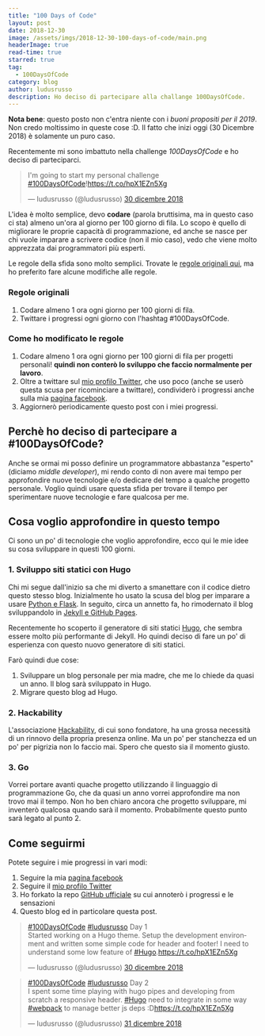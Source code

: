 ```yaml
---
title: "100 Days of Code"
layout: post
date: 2018-12-30
image: /assets/imgs/2018-12-30-100-days-of-code/main.png
headerImage: true
read-time: true
starred: true
tag:
  - 100DaysOfCode
category: blog
author: ludusrusso
description: Ho deciso di partecipare alla challange 100DaysOfCode.
---
```


**Nota bene**: questo posto non c'entra niente con i *buoni propositi per il 2019*. Non credo moltissimo in queste cose :D. Il fatto che inizi oggi (30 Dicembre 2018) è solamente un puro caso.

Recentemente mi sono imbattuto nella challenge *100DaysOfCode* e ho deciso di parteciparci.

<blockquote class="twitter-tweet" data-lang="it"><p lang="en" dir="ltr">I&#39;m going to start my personal challenge <a href="https://twitter.com/hashtag/100DaysOfCode?src=hash&amp;ref_src=twsrc%5Etfw">#100DaysOfCode</a>!<a href="https://t.co/hpX1EZn5Xg">https://t.co/hpX1EZn5Xg</a></p>&mdash; ludusrusso (@ludusrusso) <a href="https://twitter.com/ludusrusso/status/1079337161806303234?ref_src=twsrc%5Etfw">30 dicembre 2018</a></blockquote>
<script async src="https://platform.twitter.com/widgets.js" charset="utf-8"></script>

L'idea è molto semplice, devo **codare** (parola bruttisima, ma in questo caso ci sta) almeno un'ora al giorno per 100 giorno di fila. Lo scopo è quello di migliorare le proprie capacità di programmazione, ed anche se nasce per chi vuole imparare a scrivere codice (non il mio caso), vedo che viene molto apprezzata dai programmatori più esperti.

Le regole della sfida sono molto semplici. Trovate le [regole originali qui](https://www.100daysofcode.com/), ma ho preferito fare alcune modifiche alle regole.

### Regole originali

1. Codare almeno 1 ora ogni giorno per 100 giorni di fila.
2. Twittare i progressi ogni giorno con l'hashtag #100DaysOfCode.

### Come ho modificato le regole

1. Codare almeno 1 ora ogni giorno per 100 giorni di fila per progetti personali! **quindi non conterò lo sviluppo che faccio normalmente per lavoro**.
2. Oltre a twittare sul [mio profilo Twitter](https://twitter.com/ludusrusso), che uso poco (anche se userò questa scusa per ricominciare a twittare), condividerò i progressi anche sulla mia [pagina facebook](https://www.facebook.com/ludusrusso.cc/).
3. Aggiornerò periodicamente questo post con i miei progressi.

## Perchè ho deciso di partecipare a #100DaysOfCode?

Anche se ormai mi posso definire un programmatore abbastanza "esperto" (diciamo *middle developer*), mi rendo conto di non avere mai tempo per approfondire nuove tecnologie e/o dedicare del tempo a qualche progetto personale. Voglio quindi usare questa sfida per trovare il tempo per sperimentare nuove tecnologie e fare qualcosa per me.

## Cosa voglio approfondire in questo tempo

Ci sono un po' di tecnologie che voglio approfondire, ecco qui le mie idee su cosa sviluppare in questi 100 giorni.

### 1. Sviluppo siti statici con Hugo
Chi mi segue dall'inizio sa che mi diverto a smanettare con il codice dietro questo stesso blog. Inizialmente ho usato la scusa del blog per imparare a usare [Python e Flask](https://ludusrusso.cc/2016/12/22/inauguriamo-il-blog/). In seguito, circa un annetto fa, ho rimodernato il blog sviluppandolo in [Jekyll e GitHub Pages](https://ludusrusso.cc/2017/09/17/nuovo-blog/).

Recentemente ho scoperto il generatore di siti statici [Hugo](https://gohugo.io/), che sembra essere molto più performante di Jekyll. Ho quindi deciso di fare un po' di esperienza con questo nuovo generatore di siti statici.

Farò quindi due cose:
1. Sviluppare un blog personale per mia madre, che me lo chiede da quasi un anno. Il blog sarà sviluppato in Hugo.
2. Migrare questo blog ad Hugo.

### 2. Hackability

L'associazione [Hackability](http://www.hackability.it/), di cui sono fondatore, ha una grossa necessità di un rinnovo della propria presenza online. Ma un po' per stanchezza ed un po' per pigrizia non lo faccio mai. Spero che questo sia il momento giusto.

### 3. Go

Vorrei portare avanti quache progetto utilizzando il linguaggio di programmazione Go, che da quasi un anno vorrei approfondire ma non trovo mai il tempo. Non ho ben chiaro ancora che progetto sviluppare, mi inventerò qualcosa quando sarà il momento. Probabilmente questo punto sarà legato al punto 2.

## Come seguirmi

Potete seguire i mie progressi in vari modi:

1. Seguire la mia [pagina facebook](https://www.facebook.com/ludusrusso.cc/)
2. Seguire il [mio profilo Twitter](https://twitter.com/ludusrusso)
3. Ho forkato la repo [GitHub ufficiale](https://github.com/ludusrusso/100-days-of-code) su cui annoterò i progressi e le sensazioni
4. Questo blog ed in particolare questa post.


<blockquote class="twitter-tweet" data-lang="it"><p lang="en" dir="ltr"><a href="https://twitter.com/hashtag/100DaysOfCode?src=hash&amp;ref_src=twsrc%5Etfw">#100DaysOfCode</a> <a href="https://twitter.com/hashtag/ludusrusso?src=hash&amp;ref_src=twsrc%5Etfw">#ludusrusso</a> Day 1<br>Started working on a Hugo theme. Setup the development environment and written some simple code for header and footer! I need to understand some low feature of <a href="https://twitter.com/hashtag/Hugo?src=hash&amp;ref_src=twsrc%5Etfw">#Hugo</a>.<a href="https://t.co/hpX1EZn5Xg">https://t.co/hpX1EZn5Xg</a></p>&mdash; ludusrusso (@ludusrusso) <a href="https://twitter.com/ludusrusso/status/1079447404628398086?ref_src=twsrc%5Etfw">30 dicembre 2018</a></blockquote>
<script async src="https://platform.twitter.com/widgets.js" charset="utf-8"></script>

<blockquote class="twitter-tweet" data-lang="it"><p lang="en" dir="ltr"><a href="https://twitter.com/hashtag/100DaysOfCode?src=hash&amp;ref_src=twsrc%5Etfw">#100DaysOfCode</a> <a href="https://twitter.com/hashtag/ludusrusso?src=hash&amp;ref_src=twsrc%5Etfw">#ludusrusso</a> Day 2<br>I spent some time playing with hugo pipes and developing from scratch a responsive header. <a href="https://twitter.com/hashtag/Hugo?src=hash&amp;ref_src=twsrc%5Etfw">#Hugo</a> need to integrate in some way <a href="https://twitter.com/hashtag/webpack?src=hash&amp;ref_src=twsrc%5Etfw">#webpack</a> to manage better js deps :D<a href="https://t.co/hpX1EZn5Xg">https://t.co/hpX1EZn5Xg</a></p>&mdash; ludusrusso (@ludusrusso) <a href="https://twitter.com/ludusrusso/status/1079797070565949440?ref_src=twsrc%5Etfw">31 dicembre 2018</a></blockquote>
<script async src="https://platform.twitter.com/widgets.js" charset="utf-8"></script>
